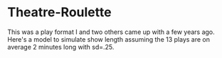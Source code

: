 # Theatre-Roulette

This was a play format I and two others came up with a few years ago. Here's a model to simulate show length assuming the 13 plays are on 
average 2 minutes long with sd=.25. 
